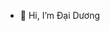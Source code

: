 - 👋 Hi, I’m Đại Dương

<!---
daiduong026/daiduong026 is a ✨ special ✨ repository because its `README.md` (this file) appears on your GitHub profile.
You can click the Preview link to take a look at your changes.
--->
